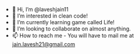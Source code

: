 - 👋 Hi, I’m @laveshjain11
- 👀 I’m interested in clean code!
- 🌱 I’m currently learning game called Life!
- 💞️ I’m looking to collaborate on almost anything.
- 📫 How to reach me - You will have to mail me at jain.lavesh21@gmail.com

<!---
laveshjain11/laveshjain11 is a ✨ special ✨ repository because its `README.md` (this file) appears on your GitHub profile.
You can click the Preview link to take a look at your changes.
--->
